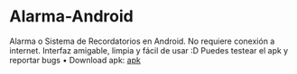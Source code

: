 # Alarma-Android
Alarma o Sistema de Recordatorios en Android. No requiere conexión a internet. Interfaz amigable, limpia y fácil de usar :D
Puedes testear el apk y reportar bugs
• Download apk: 
[apk](releases/latest)

